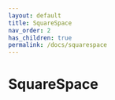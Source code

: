 ```yaml
---
layout: default
title: SquareSpace
nav_order: 2
has_children: true
permalink: /docs/squarespace
---
```


# SquareSpace 